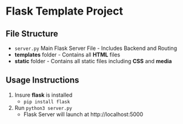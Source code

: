 # Flask Template Project

## File Structure

- `server.py` Main Flask Server File - Includes Backend and Routing
- **templates** folder - Contains all **HTML** files
- **static** folder - Contains all static files including **CSS** and **media**

## Usage Instructions

1. Insure **flask** is installed
   - `pip install flask`
2. Run `python3 server.py`
   - Flask Server will launch at http://localhost:5000
